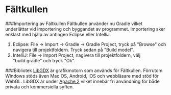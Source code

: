# Fältkullen

###Importering av Fältkullen
Fältkullen använder nu Gradle vilket underlättar vid importering och byggandet av programmet. 
Importering sker enklast med hjälp av antingen Eclipse eller IntelliJ. 

1. Eclipse: File -> Import -> Gradle -> Gradle Project, tryck på "Browse" och navigera till projektfoldern. Tryck sedan på "Build model". 
2. IntelliJ: File -> Import Project, nagivera till projektfoldern, välj "build.gradle" och tryck "Ok". 

###Bibliotek
[LibGDX](https://github.com/libGDX/libGDX) är grafikmotorn som används för Fältkullen. Förrutom Windows stöds även Mac OS, Android, iOS och webbläsare med stöd för WebGL. 
LibGDX är under [Apache 2](http://www.apache.org/licenses/LICENSE-2.0.html) vilket innebär fri användning för både privata och kommersiella syften. 
